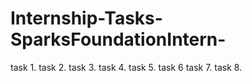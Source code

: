 # Internship-Tasks-SparksFoundationIntern-

task 1.
task 2.
task 3.
task 4.
task 5.
task 6
task 7.
task 8.
